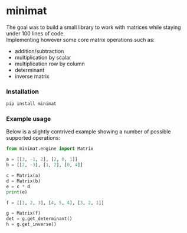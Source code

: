 # minimat
The goal was to build a small library to work with matrices while staying under 100 lines of code.<br>
Implementing however some core matrix operations such as:
* addition/subtraction
* multiplication by scalar
* multiplication row by column 
* determinant 
* inverse matrix

### Installation

```bash
pip install minimat
```

### Example usage

Below is a slightly contrived example showing a number of possible supported operations:

```python
from minimat.engine import Matrix

a = [[3, -1, 2], [2, 0, 1]]
b = [[2, -3], [1, 2], [0, 4]]

c = Matrix(a)
d = Matrix(b)
e = c * d
print(e)

f = [[1, 2, 3], [4, 5, 4], [3, 2, 1]]

g = Matrix(f)
det = g.get_determinant()
h = g.get_inverse()
```
